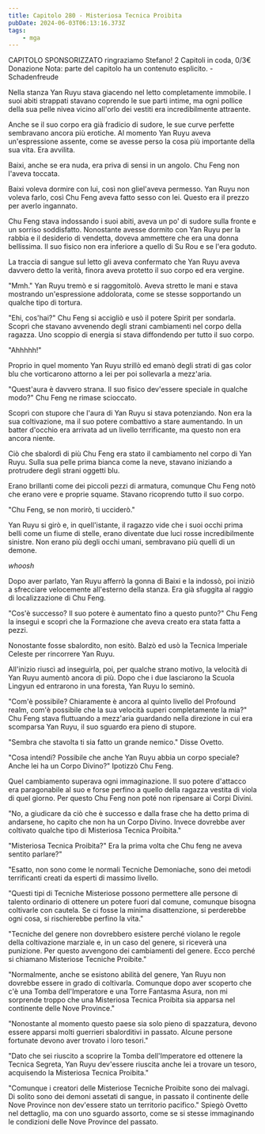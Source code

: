 ```yaml
---
title: Capitolo 280 - Misteriosa Tecnica Proibita
pubDate: 2024-06-03T06:13:16.373Z
tags:
    - mga
---
```

        
CAPITOLO SPONSORIZZATO ringraziamo Stefano!
2 Capitoli in coda, 0/3€ Donazione
Nota: parte del capitolo ha un contenuto esplicito.
-Schadenfreude




Nella stanza Yan Ruyu stava giacendo nel letto completamente immobile. I suoi abiti strappati stavano coprendo le sue parti intime, ma ogni pollice della sua pelle nivea vicino all'orlo dei vestiti era incredibilmente attraente.


Anche se il suo corpo era già fradicio di sudore, le sue curve perfette sembravano ancora più erotiche.
Al momento Yan Ruyu aveva un'espressione assente, come se avesse perso la cosa più importante della sua vita. Era avvilita.


Baixi, anche se era nuda, era priva di sensi in un angolo. Chu Feng non l'aveva toccata.


Baixi voleva dormire con lui, così non gliel'aveva permesso. Yan Ruyu non voleva farlo, così Chu Feng aveva fatto sesso con lei. Questo era il prezzo per averlo ingannato.


Chu Feng stava indossando i suoi abiti, aveva un po' di sudore sulla fronte e un sorriso soddisfatto. Nonostante avesse dormito con Yan Ruyu per la rabbia e il desiderio di vendetta, doveva ammettere che era una donna bellissima. Il suo fisico non era inferiore a quello di Su Rou e se l'era goduto.


La traccia di sangue sul letto gli aveva confermato che Yan Ruyu aveva davvero detto la verità, finora aveva protetto il suo corpo ed era vergine.


"Mmh." Yan Ruyu tremò e si raggomitolò. Aveva stretto le mani e stava mostrando un'espressione addolorata, come se stesse sopportando un qualche tipo di tortura.


"Ehi, cos'hai?" Chu Feng si accigliò e usò il potere Spirit per sondarla. Scoprì che stavano avvenendo degli strani cambiamenti nel corpo della ragazza. Uno scoppio di energia si stava diffondendo per tutto il suo corpo.


"Ahhhhh!"


Proprio in quel momento Yan Ruyu strillò ed emanò degli strati di gas color blu che vorticarono attorno a lei per poi sollevarla a mezz'aria.


"Quest'aura è davvero strana. Il suo fisico dev'essere speciale in qualche modo?" Chu Feng ne rimase scioccato.


Scoprì con stupore che l'aura di Yan Ruyu si stava potenziando. Non era la sua coltivazione, ma il suo potere combattivo a stare aumentando. In un batter d'occhio era arrivata ad un livello terrificante, ma questo non era ancora niente.


Ciò che sbalordì di più Chu Feng era stato il cambiamento nel corpo di Yan Ruyu. Sulla sua pelle prima bianca come la neve, stavano iniziando a protrudere degli strani oggetti blu.


Erano brillanti come dei piccoli pezzi di armatura, comunque Chu Feng notò che erano vere e proprie squame. Stavano ricoprendo tutto il suo corpo.


"Chu Feng, se non morirò, ti ucciderò."


Yan Ruyu si girò e, in quell'istante, il ragazzo vide che i suoi occhi prima belli come un fiume di stelle, erano diventate due luci rosse incredibilmente sinistre. Non erano più degli occhi umani, sembravano più quelli di un demone.


*whoosh*


Dopo aver parlato, Yan Ruyu afferrò la gonna di Baixi e la indossò, poi iniziò a sfrecciare velocemente all'esterno della stanza. Era già sfuggita al raggio di localizzazione di Chu Feng.


"Cos'è successo? Il suo potere è aumentato fino a questo punto?" Chu Feng la inseguì e scoprì che la Formazione che aveva creato era stata fatta a pezzi.


Nonostante fosse sbalordito, non esitò. Balzò ed usò la Tecnica Imperiale Celeste per rincorrere Yan Ruyu.


All'inizio riuscì ad inseguirla, poi, per qualche strano motivo, la velocità di Yan Ruyu aumentò ancora di più. Dopo che i due lasciarono la Scuola Lingyun ed entrarono in una foresta, Yan Ruyu lo seminò.


"Com'è possibile? Chiaramente è ancora al quinto livello del Profound realm, com'è possibile che la sua velocità superi completamente la mia?" Chu Feng stava fluttuando a mezz'aria guardando nella direzione in cui era scomparsa Yan Ruyu, il suo sguardo era pieno di stupore.


"Sembra che stavolta ti sia fatto un grande nemico." Disse Ovetto.


"Cosa intendi? Possibile che anche Yan Ruyu abbia un corpo speciale? Anche lei ha un Corpo Divino?" Ipotizzò Chu Feng.


Quel cambiamento superava ogni immaginazione. Il suo potere d'attacco era paragonabile al suo e forse perfino a quello della ragazza vestita di viola di quel giorno. Per questo Chu Feng non poté non ripensare ai Corpi Divini.


"No, a giudicare da ciò che è successo e dalla frase che ha detto prima di andarsene, ho capito che non ha un Corpo Divino.
Invece dovrebbe aver coltivato qualche tipo di Misteriosa Tecnica Proibita."


"Misteriosa Tecnica Proibita?" Era la prima volta che Chu feng ne aveva sentito parlare?"


"Esatto, non sono come le normali Tecniche Demoniache, sono dei metodi terrificanti creati da esperti di massimo livello.


"Questi tipi di Tecniche Misteriose possono permettere alle persone di talento ordinario di ottenere un potere fuori dal comune, comunque bisogna coltivarle con cautela. Se ci fosse la minima disattenzione, si perderebbe ogni cosa, si rischierebbe perfino la vita."


"Tecniche del genere non dovrebbero esistere perché violano le regole della coltivazione marziale e, in un caso del genere, si riceverà una punizione. Per questo avvengono dei cambiamenti del genere. Ecco perché si chiamano Misteriose Tecniche Proibite."


"Normalmente, anche se esistono abilità del genere, Yan Ruyu non dovrebbe essere in grado di coltivarla. Comunque dopo aver scoperto che c'è una Tomba dell'Imperatore e una Torre Fantasma Asura, non mi sorprende troppo che una Misteriosa Tecnica Proibita sia apparsa nel continente delle Nove Province."


"Nonostante al momento questo paese sia solo pieno di spazzatura, devono essere apparsi molti guerrieri sbalorditivi in passato. Alcune persone fortunate devono aver trovato i loro tesori."


"Dato che sei riuscito a scoprire la Tomba dell'Imperatore ed ottenere la Tecnica Segreta, Yan Ruyu dev'essere riuscita anche lei a trovare un tesoro, acquisendo la Misteriosa Tecnica Proibita."


"Comunque i creatori delle Misteriose Tecniche Proibite sono dei malvagi. Di solito sono dei demoni assetati di sangue, in passato il continente delle Nove Province non dev'essere stato un territorio pacifico." Spiegò Ovetto nel dettaglio, ma con uno sguardo assorto, come se si stesse immaginando le condizioni delle Nove Province del passato.





